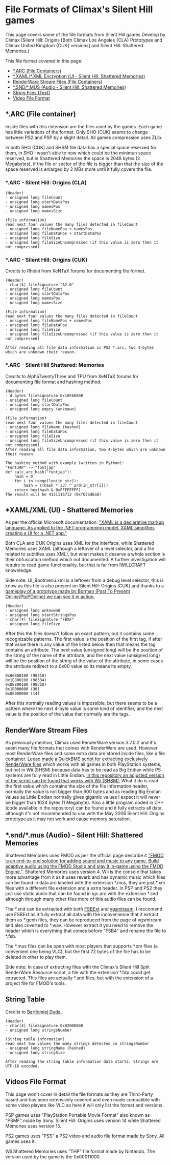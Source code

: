# File Formats of Climax's Silent Hill games
This page covers some of the file formats from Silent Hill games Develop by Climax (Silent Hill: Origins [Both Climax Los Angeles {CLA} Prototypes and Climax United Kingdom {CUK} versions] and Silent Hill: Shattered Memories.)

This file format covered in this page:
* <a href="#arc-file-container">\*.ARC (File Containers)</a>
* <a href="#xamlxml-ui---shattered-memories">\*.XAML/\*.XML Encryption (UI - Silent Hill: Shattered Memories)</a>
* <a href="#renderware-stream-files">RenderWare Stream Files (File Containers)</a>
* <a href="#sndmus-audio---silent-hill-shattered-memories">\*.SND/\*.MUS (Audio - Silent Hill: Shattered Memories)</a>
* <a href="#string-table">String Files (Text)</a>
* <a href="#videos-file-format">Video File Format</a>

## *.ARC (File container)
Inside files with this extension are the files used by the games. Each game has little variations of the format. Only SHO (CUK) seems to change between PS2 and PSP by a slight detail. All games compression uses ZLib.

In both SHO (CUK) and SHSM file data has a special space reserved for them, in SHO I wasn't able to now which could be the minimun space reserved, but in Shattered Memories the space is 2048 bytes (2 Megabytes), if the file or sector of the file is bigger than that the size of the space reserved is enlarged by 2 MBs more until it fully covers the file.
### *.ARC - Silent Hill: Origins (CLA)
```
(Header)
- unsigned long fileCount
- unsigned long startDataPos
- unsigned long namesPos
- unsigned long namesSize

(File information)
read next four values the many files detected in fileCount
- unsigned long fileNamePos + namesPos
- unsigned long fileDataPos + startDataPos
- unsigned long fileSize
- unsigned long fileSizeUncompressed (if this value is zero then it not compressed)
```
### *.ARC - Silent Hill: Origins (CUK)
Credits to Rheini from XeNTaX forums for documenting file format.
```
(Header)
- char[4] fileSignature "A2.0"
- unsigned long fileCount
- unsigned long startDataPos
- unsigned long namesPos
- unsigned long namesSize

(File information)
read next four values the many files detected in fileCount
- unsigned long fileNamePos + namesPos
- unsigned long fileDataPos
- unsigned long fileSize
- unsigned long fileSizeUncompressed (if this value is zero then it not compressed)

After reading all file data information in PS2 *.arc, two 4-bytes which are unknown their reason.
```
### *.ARC - Silent Hill Shattered: Memories
Credits to AlphaTwentyThree and TPU from XeNTaX forums for documenting file format and hashing method.
```
(Header)
- 4 bytes fileSignature 0x10FA0000
- unsigned long fileCount
- unsigned long startDataPos
- unsigned long empty (unknown)

(File information)
read next four values the many files detected in fileCount
- unsigned long fileName (hashed)
- unsigned long fileDataPos
- unsigned long fileSize
- unsigned long fileSizeUncompressed (if this value is zero then it not compressed)
After reading all file data information, two 4-bytes which are unknown their reason.

The hashing method with example (written in Python):
"FontJAP" -> "fontjap"
def calc_arc_hash("fontjap"):
    hash = 0
    for i in range(len(in_str)):
        hash = ((hash * 33) ^ ord(in_str[i]))
    return hex(hash & 0xFFFFFFFF)
The result will be 4131116712 (0xf63bd6a8)
```
## *XAML/XML (UI) - Shattered Memories
As per the official Microsoft documentation: ["XAML is a declarative markup language. As applied to the .NET programming model, XAML simplifies creating a UI for a .NET app."](https://learn.microsoft.com/en-us/dotnet/desktop/wpf/xaml/?view=netdesktop-8.0)

Both CLA and CUK Origins uses XML for the interface, while Shattered Memories uses XAML (although a leftover of a level selector, and a file related to subtitles uses XML), but what makes it deserve a whole section is their obfuscation method which not documented. A further investigation will require to read game functionality, but that is far from IWILLCRAFT knownledge.

Side note: UI_Bootmenu.xml is a leftover from a debug level selector, this is know as this file is also present on Silent Hill: Origins (CUK) and thanks to a [gameplay of a prototype made by Borman (Past To Present Online/PtoPOnline) we can see it in action.](https://youtu.be/HMM1_-eVQhA?si=EgYEu4-muZHWUH8D)
```
(Header)
- unsigned long unknown0
- unsigned long startStringsPos
- char[4] fileSignature "FBXF"
- unsigned long fileSize
```
After this the files doesn't follow an exact pattern, but it contains some recognizable patterns.
The first value is the position of the first tag, if after that value there is any value of the listed below then that means the tag contains an attribute. The next value (unsigned long) will be the position of the string of the name of the attribute, and the next value (unsigned long) will be the position of the string of the value of the attribute, in some cases the attribute redirect to a 0x00 value so its means its empty.
```
0x06800100 (98310)
0x1E800100 (98334)
0x0E800100 (98318)
0x1E000000 (30)
0x0E000000 (14)
```
After this normally reading values is impossible, but there seems to be a pattern where the next 4-byte value is some kind of identifier, and the next value is the position of the value that normally are the tags.
## RenderWare Stream Files
As previously mention, Climax used RenderWare version 3.7.0.2 and it's seem many file formats that comes with RenderWare are used. However most RenderWare files and some extra data are stored inside files, like a file container. [Leeao made a QuickBMS script for extracting exclusively RenderWare files](https://github.com/leeao/SilentHillOriginsPS2/blob/main/fmt_SilentHillOrigins_PS2_Unpack_Resource.bms) which works with all games in both PlayStation systems, but not in Wii (SHSM) because data has to be read as Big Endian while PS systems are fully read in Little Endian. [In this repository an adjusted version of the script can be found that works with Wii (SHSM).](https://github.com/IWILLCRAFT-M0d/RenderEclipse-Tools-Priv/blob/main/Extra%20tools%20and%20scripts/ClimaxSH_Unpack_Resource.bms) What it do is read the first value which contains the size of the file information header, normally the value is not bigger than 600 bytes and as reading Big Endian values as Little Endian normally gives gigantic values I expect it will never be bigger than 1024 bytes (1 Megabyte). Also a little program coded in C++ (code available in the repository) can be found and it fully extracts all data, although it's not recommended to use with the May 2006 Silent Hill: Origins prototype as it may not work and cause memory saturation.
## \*.snd/\*.mus (Audio) - Silent Hill: Shattered Memories
Shattered Memories uses FMOD as per the official page describe it ["FMOD is an end-to-end solution for adding sound and music to any game. Build adaptive audio using the FMOD Studio and play it in-game using the FMOD Engine."](https://www.fmod.com/studio). Shattered Memories uses version 4. Wii is the console that takes more advantage from it as it uses reverb and has dynamic music which files can be found in data.arc labeled with the extension *.mus, they are just *.xm files with a different file extension and a extra header. In PSP and PS2 they just use static audio that can be found in igc.arc with the extension *.snd although through many other files more of this audio files can be found.

The *.snd can be extracted with both [FSBExt](https://github.com/gdawg/fsbext) and [vgsmtream](https://github.com/vgmstream/vgmstream). I reccomend use FSBExt as it fully extract all data with the incovenience that it extract them as *.genh files, they can be reproduced from the page of vgsmtream and also coverted to *.wav. However extract it you need to remove the header which is everything that comes before "FSB4" and rename the file to *.fsb.

The *.mus files can be open with most players that supports *.xm files (a convenient one being VLC), but the first 72 bytes of the file has to be deleted in other to play them.

Side note: In case of extracting files with the Climax's Silent Hill Split RenderWare Resource script, a file with the extension \*.fdp could get extracted. This files are actually \*.snd files, but with the extension of a project file for FMOD's tools.
## String Table
Credits to [Bartlomiej Duda.](https://github.com/bartlomiejduda/Tools/blob/master/NEW%20Tools/Silent%20Hill%20Shattered%20Memories/SUB%20file%20format.txt)
```
(Header)
- char[4] fileSignature 0x02000000
- unsigned long stringsNumber

(String table information)
read next two values the many strings detected in stringsNumber
- unsigned long stringName (hashed)
- unsigned long stringSize

After reading the string table information data starts. Strings are UTF-16 encoded.
```
## Videos File Format
This page won't cover in detail the file formats as they are Third-Party based and has been extensively covered and even made compatible with some video players like VLC so here it will only list the format and versions.

PSP games uses "PlayStation Portable Movie Format" also known as "PSMF" made by Sony. Silent Hill: Origins uses version 14 while Shattered Memories uses version 15.

PS2 games uses "PSS" a PS2 video and audio file format made by Sony. All games uses it.

Wii Shattered Memories uses "THP" file format made by Nintendo. The version used by the game is the 0x00011000.